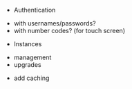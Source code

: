 - Authentication
* with usernames/passwords?
* with number codes? (for touch screen)

- Instances
* management
* upgrades

- add caching